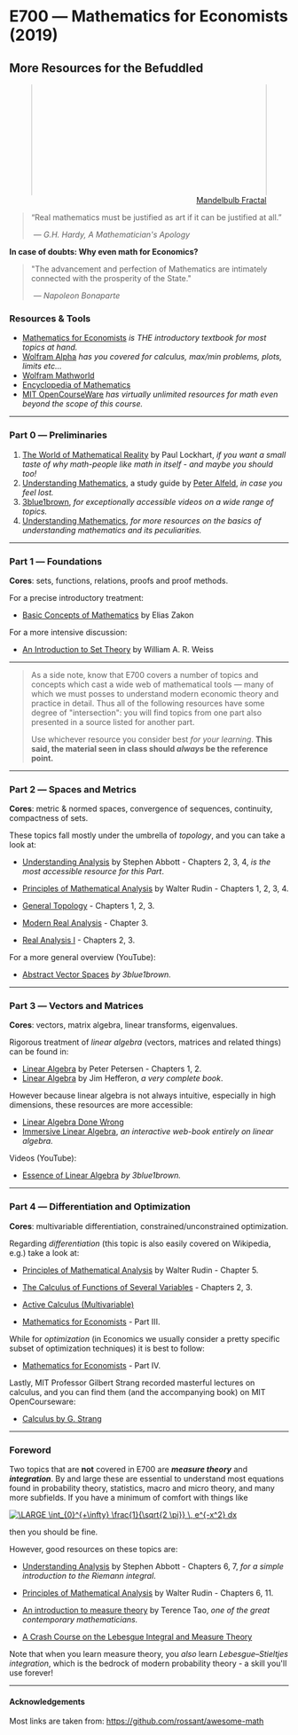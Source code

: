 # E700 ― Mathematics for Economists (2019)

## More Resources for the Befuddled

<figure>
    <div style='max-height: 200px; overflow: hidden;'>
       <img src='https://cdn.pixabay.com/photo/2016/04/25/15/53/mandelbulb-1352261_960_720.jpg' alt='missing' style="width: 100%; margin-top: -10em; object-fit: contain;"/>
    </div>
    <figcaption style="text-align: right;">
    	<a href="https://pixabay.com/illustrations/mandelbulb-fractal-sci-fi-1352261/">Mandelbulb Fractal</a>
        </figcaption>
</figure>

> “Real mathematics must be justified as art if it can be justified at all.” 
>
> ​	― *G.H. Hardy, A Mathematician's Apology*

**In case of doubts: Why even math for Economics?**

> "The advancement and perfection of Mathematics are intimately connected with the prosperity of the State."
>
> ​	― *Napoleon Bonaparte*

### Resources & Tools

* [Mathematics for Economists](https://primo.bib.uni-mannheim.de/permalink/f/19ojnqi/MAN_ALMA21119931390002561) *is THE introductory textbook for most topics at hand.*
* [Wolfram Alpha](http://www.wolframalpha.com/) *has you covered for calculus, max/min problems, plots, limits etc...*
* [Wolfram Mathworld](http://mathworld.wolfram.com/) 
* [Encyclopedia of Mathematics](https://www.encyclopediaofmath.org)
* [MIT OpenCourseWare](http://ocw.mit.edu/courses/mathematics/) *has virtually unlimited resources for math even beyond the scope of this course.*

---

### Part 0 ― Preliminaries

1. [The World of Mathematical Reality](https://www.youtube.com/watch?v=V1gT2f3Fe44) by Paul Lockhart, *if you want a small taste of why math-people like math in itself - and maybe you should too!*
2. [Understanding Mathematics](http://www.math.utah.edu/~pa/math.html), a study guide by [Peter Alfeld](http://www.math.utah.edu/~pa/), *in case you feel lost.*
3. [3blue1brown](https://www.youtube.com/channel/UCYO_jab_esuFRV4b17AJtAw/playlists), *for exceptionally accessible videos on a wide range of topics.*
4. [Understanding Mathematics](https://github.com/nelson-brochado/understanding-math), *for more resources on the basics of understanding mathematics and its peculiarities.*

---

### Part 1 ― Foundations

**Cores**: sets, functions, relations, proofs and proof methods.

For a precise introductory treatment:

- [Basic Concepts of Mathematics](http://www.trillia.com/zakon1.html) by Elias Zakon

For a more intensive discussion:

- [An Introduction to Set Theory](http://www.math.toronto.edu/weiss/set_theory.pdf) by William A. R. Weiss

---

> As a side note, know that E700 covers a number of topics and concepts which cast a wide web of mathematical tools ― many of which we must posses to understand modern economic theory and practice in detail. Thus all of the following resources have some degree of "intersection": you will find topics from one part also presented in a source listed for another part. 
>
> Use whichever resource you consider best *for your learning*. **This said, the material seen in class should *always* be the reference point.**

---

### Part 2 ― Spaces and Metrics

**Cores**: metric & normed spaces, convergence of sequences, continuity, compactness of sets.

These topics fall mostly under the umbrella of *topology*, and you can take a look at:

- [Understanding Analysis](http://cms.dm.uba.ar/academico/materias/verano2012/taller_de_calculo_avanzado/Libros/Abbott%20-%20Understanding%20Analysis.pdf) by Stephen Abbott - Chapters 2, 3, 4, *is the most accessible resource for this Part*.

- [Principles of Mathematical Analysis](https://notendur.hi.is/vae11/%C3%9Eekking/principles_of_mathematical_analysis_walter_rudin.pdf) by Walter Rudin - Chapters 1, 2, 3, 4.

- [General Topology](https://webusers.imj-prg.fr/~pierre.schapira/lectnotes/Topo.pdf) - Chapters 1, 2, 3.
- [Modern Real Analysis](http://www.math.purdue.edu/~torres/pubs/Modern-real-analysis.pdf) - Chapter 3.
- [Real Analysis I](https://www.jirka.org/ra/realanal.pdf) - Chapters 2, 3.

For a more general overview (YouTube):

- [Abstract Vector Spaces](https://youtu.be/TgKwz5Ikpc8) *by 3blue1brown.*

---

### Part 3  ― Vectors and Matrices

**Cores**: vectors, matrix algebra, linear transforms, eigenvalues.

Rigorous treatment of *linear algebra* (vectors, matrices and related things) can be found in:

- [Linear Algebra](https://web.calpoly.edu/~jborzell/Courses/Year%2010-11/Fall%202010/Petersen-Linear_Algebra-Math_306.pdf) by Peter Petersen - Chapters 1, 2.
- [Linear Algebra](http://joshua.smcvt.edu/linearalgebra/#current_version) by Jim Hefferon, *a very complete book*.

However because linear algebra is not always intuitive, especially in high dimensions, these resources are more accessible:

- [Linear Algebra Done Wrong](https://www.math.brown.edu/~treil/papers/LADW/LADW_2017-09-04.pdf)
- [Immersive Linear Algebra](http://immersivemath.com/ila/index.html), *an interactive web-book entirely on linear algebra.*

Videos (YouTube):

- [Essence of Linear Algebra](https://www.youtube.com/watch?v=fNk_zzaMoSs&list=PLZHQObOWTQDPD3MizzM2xVFitgF8hE_ab) *by 3blue1brown.*

---

 ### Part 4 ― Differentiation and Optimization

**Cores**: multivariable differentiation, constrained/unconstrained optimization.

Regarding *differentiation* (this topic is also easily covered on Wikipedia, e.g.) take a look at:

- [Principles of Mathematical Analysis](https://notendur.hi.is/vae11/%C3%9Eekking/principles_of_mathematical_analysis_walter_rudin.pdf) by Walter Rudin - Chapter 5.

- [The Calculus of Functions of Several Variables](http://www.synechism.org/wp/the-calculus-of-functions-of-several-variables/) - Chapters 2, 3.
- [Active Calculus (Multivariable)](https://activecalculus.org/ACM.html) 
- [Mathematics for Economists](https://primo.bib.uni-mannheim.de/permalink/f/19ojnqi/MAN_ALMA21119931390002561) - Part III.

While for *optimization* (in Economics we usually consider a pretty specific subset of optimization techniques) it is best to follow:

- [Mathematics for Economists](https://primo.bib.uni-mannheim.de/permalink/f/19ojnqi/MAN_ALMA21119931390002561) - Part IV.

Lastly, MIT Professor Gilbert Strang recorded masterful lectures on calculus, and you can find them (and the accompanying book) on MIT OpenCourseware:

-  [Calculus by G. Strang](https://ocw.mit.edu/resources/res-18-001-calculus-online-textbook-spring-2005/textbook/) 

---

### Foreword

Two topics that are **not** covered in E700 are ***measure theory*** and ***integration***. By and large these are essential to understand most equations found in probability theory, statistics, macro and micro theory, and many more subfields. If you have a minimum of comfort with things like

<a href="https://www.codecogs.com/eqnedit.php?latex=\dpi{100}&space;\LARGE&space;\int_{0}^{&plus;\infty}&space;\frac{1}{\sqrt{2&space;\pi}}&space;\,&space;e^{-x^2}&space;dx" target="_blank"><img src="https://latex.codecogs.com/png.latex?\dpi{80}&space;\LARGE&space;\int_{0}^{&plus;\infty}&space;\frac{1}{\sqrt{2&space;\pi}}&space;\,&space;e^{-x^2}&space;dx" title="\LARGE \int_{0}^{+\infty} \frac{1}{\sqrt{2 \pi}} \, e^{-x^2} dx" /></a>

then you should be fine.

However, good resources on these topics are:

- [Understanding Analysis](http://cms.dm.uba.ar/academico/materias/verano2012/taller_de_calculo_avanzado/Libros/Abbott%20-%20Understanding%20Analysis.pdf) by Stephen Abbott - Chapters 6, 7, *for a simple introduction to the Riemann integral*.

- [Principles of Mathematical Analysis](https://notendur.hi.is/vae11/%C3%9Eekking/principles_of_mathematical_analysis_walter_rudin.pdf) by Walter Rudin - Chapters 6, 11.

- [An introduction to measure theory](https://terrytao.files.wordpress.com/2011/01/measure-book1.pdf) by Terence Tao, *one of the great contemporary mathematicians.*
- [A Crash Course on the Lebesgue Integral and Measure Theory](https://www.gold-saucer.org/math/lebesgue/lebesgue.pdf)

Note that when you learn measure theory, you *also* learn *Lebesgue–Stieltjes integration*, which is the bedrock of modern probability theory - a skill you'll use forever!

---

#### Acknowledgements

Most links are taken from:	https://github.com/rossant/awesome-math 

